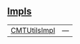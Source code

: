 
## [Impls](./cartesian_merkle_tree-library-utils-impls.md)

| | |
|:---|:---|
| [CMTUtilsImpl](./cartesian_merkle_tree-library-utils-CMTUtilsImpl.md) | — |
